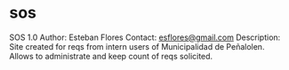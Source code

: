 sos
===

SOS 1.0
Author: Esteban Flores
Contact: esflores@gmail.com
Description: 
Site created for reqs from intern users of Municipalidad de Peñalolen. 
Allows to administrate and keep count of reqs solicited.
